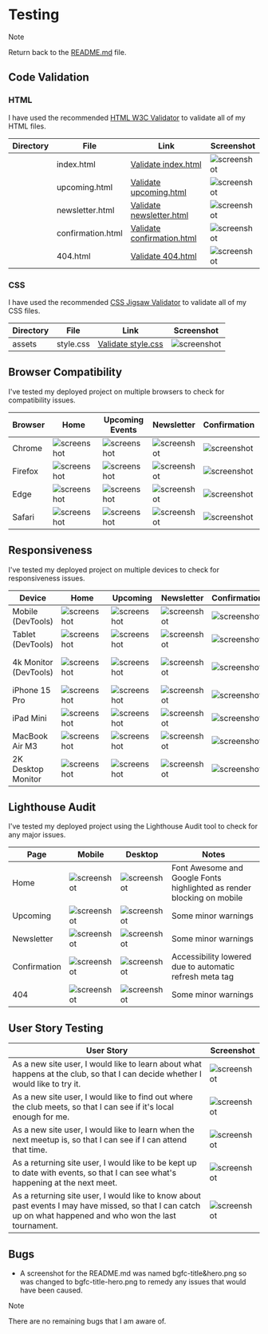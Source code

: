 # Testing

> [!NOTE]  
> Return back to the [README.md](README.md) file.

## Code Validation

### HTML

I have used the recommended [HTML W3C Validator](https://validator.w3.org) to validate all of my HTML files.

| Directory | File | Link | Screenshot |
| --- | --- | --- | --- |
|  | index.html | [Validate index.html](https://validator.w3.org/nu/?doc=https://apeskinian.github.io/p1_bgfc/index.html) | ![screenshot](documentation/validation/validate-html-index.png) |
|  | upcoming.html | [Validate upcoming.html](https://validator.w3.org/nu/?doc=https://apeskinian.github.io/p1_bgfc/upcoming.html) | ![screenshot](documentation/validation/validate-html-upcoming.png) |
|  | newsletter.html | [Validate newsletter.html](https://validator.w3.org/nu/?doc=https://apeskinian.github.io/p1_bgfc/newsletter.html) | ![screenshot](documentation/validation/validate-html-newsletter.png) |
|  | confirmation.html | [Validate confirmation.html](https://validator.w3.org/nu/?doc=https%3A%2F%2Fapeskinian.github.io%2Fp1_bgfc%2Fconfirmation.html) | ![screenshot](documentation/validation/validate-html-confirmation.png) |
|  | 404.html | [Validate 404.html](https://validator.w3.org/nu/?doc=https%3A%2F%2Fapeskinian.github.io%2Fp1_bgfc%2F404.html) | ![screenshot](documentation/validation/validate-html-404.png) |


### CSS

I have used the recommended [CSS Jigsaw Validator](https://jigsaw.w3.org/css-validator) to validate all of my CSS files.

| Directory | File | Link | Screenshot |
| --- | --- | --- | --- |
| assets | style.css | [Validate style.css](https://jigsaw.w3.org/css-validator/validator?uri=https%3A%2F%2Fapeskinian.github.io%2Fp1_bgfc) | ![screenshot](documentation/validation/validate-css.png) |

## Browser Compatibility

I've tested my deployed project on multiple browsers to check for compatibility issues.

| Browser | Home | Upcoming Events | Newsletter | Confirmation | 404 | Notes |
| --- | --- | --- | --- | --- | --- | --- |
| Chrome | ![screenshot](documentation/browsers/chrome/chrome-index.png) | ![screenshot](documentation/browsers/chrome/chrome-upcoming.png) | ![screenshot](documentation/browsers/chrome/chrome-newsletter.png) | ![screenshot](documentation/browsers/chrome/chrome-confirmation.png) | ![screenshot](documentation/browsers/chrome/chrome-404.png) | Works as expected |
| Firefox | ![screenshot](documentation/browsers/firefox/firefox-index.png) | ![screenshot](documentation/browsers/firefox/firefox-upcoming.png) | ![screenshot](documentation/browsers/firefox/firefox-newsletter.png) | ![screenshot](documentation/browsers/firefox/firefox-confirmation.png) | ![screenshot](documentation/browsers/firefox/firefox-404.png) | Works as expected |
| Edge | ![screenshot](documentation/browsers/edge/edge-index.png) | ![screenshot](documentation/browsers/edge/edge-upcoming.png) | ![screenshot](documentation/browsers/edge/edge-newsletter.png) | ![screenshot](documentation/browsers/edge/edge-confirmation.png) | ![screenshot](documentation/browsers/edge/edge-404.png) | Works as expected |
| Safari | ![screenshot](documentation/browsers/safari/safari-index.png) | ![screenshot](documentation/browsers/safari/safari-upcoming.png) | ![screenshot](documentation/browsers/safari/safari-newsletter.png) | ![screenshot](documentation/browsers/safari/safari-confirmation.png) | ![screenshot](documentation/browsers/safari/safari-404.png) | Works as expected |

## Responsiveness

I've tested my deployed project on multiple devices to check for responsiveness issues.

| Device | Home | Upcoming | Newsletter | Confirmation | 404 | Notes |
| --- | --- | --- | --- | --- | --- | --- |
| Mobile (DevTools) | ![screenshot](documentation/responsive/mobile-devtools-index.png) | ![screenshot](documentation/responsive/mobile-devtools-upcoming.html.png) | ![screenshot](documentation/responsive/mobile-devtools-newsletter.png) | ![screenshot](documentation/responsive/mobile-devtools-confirmation.png) | ![screenshot](documentation/responsive/mobile-devtools-404.png) | Works as expected |
| Tablet (DevTools) | ![screenshot](documentation/responsive/tablet-devtools-index.png) | ![screenshot](documentation/responsive/tablet-devtools-upcoming.html.png) | ![screenshot](documentation/responsive/tablet-devtools-newsletter.png) | ![screenshot](documentation/responsive/tablet-devtools-confirmation.png) | ![screenshot](documentation/responsive/tablet-devtools-404.png) | Works as expected |
| 4k Monitor (DevTools) | ![screenshot](documentation/responsive/4k-devtools-index.png) | ![screenshot](documentation/responsive/4k-devtools-upcoming.png) | ![screenshot](documentation/responsive/4k-devtools-newsletter.png) | ![screenshot](documentation/responsive/4k-devtools-confirmation.png) | ![screenshot](documentation/responsive/4k-devtools-404.png) | Scaling issues beginning |
| iPhone 15 Pro | ![screenshot](documentation/responsive/mobile-iphone15pro-index.PNG) | ![screenshot](documentation/responsive/mobile-iphone15pro-upcoming.PNG) | ![screenshot](documentation/responsive/mobile-iphone15pro-newsletter.PNG) | ![screenshot](documentation/responsive/mobile-iphone15pro-confirmation.PNG) | ![screenshot](documentation/responsive/mobile-iphone15pro-404.PNG) | Works as expected |
| iPad Mini | ![screenshot](documentation/responsive/mobile-ipadmini-index.PNG) | ![screenshot](documentation/responsive/mobile-ipadmini-upcoming.PNG) | ![screenshot](documentation/responsive/mobile-ipadmini-newsletter.PNG) | ![screenshot](documentation/responsive/mobile-ipadmini-confirmation.PNG) | ![screenshot](documentation/responsive/mobile-ipadmini-404.PNG) | Works as expected |
| MacBook Air M3 | ![screenshot](documentation/responsive/laptop-macbookairm3-index.png) | ![screenshot](documentation/responsive/laptop-macbookairm3-upcoming.png) | ![screenshot](documentation/responsive/laptop-macbookairm3-newsletter.png) | ![screenshot](documentation/responsive/laptop-macbookairm3-confirmation.png) | ![screenshot](documentation/responsive/laptop-macbookairm3-404.png) | Works as expected |
| 2K Desktop Monitor | ![screenshot](documentation/responsive/desktop-1440p-index.png) | ![screenshot](documentation/responsive/desktop-1440p-upcoming.png) | ![screenshot](documentation/responsive/desktop-1440p-newsletter.png) | ![screenshot](documentation/responsive/desktop-1440p-confirmation.png) | ![screenshot](documentation/responsive/desktop-1440p-404.png) | Works as expected |

## Lighthouse Audit

I've tested my deployed project using the Lighthouse Audit tool to check for any major issues.

| Page | Mobile | Desktop | Notes |
| --- | --- | --- | --- |
| Home | ![screenshot](documentation/lighthouse/lighthouse-mobile-index.png) | ![screenshot](documentation/lighthouse/lighthouse-desktop-index.png) | Font Awesome and Google Fonts highlighted as render blocking on mobile |
| Upcoming | ![screenshot](documentation/lighthouse/lighthouse-mobile-upcoming.png) | ![screenshot](documentation/lighthouse/lighthouse-desktop-upcoming.png) | Some minor warnings |
| Newsletter | ![screenshot](documentation/lighthouse/lighthouse-mobile-newsletter.png) | ![screenshot](documentation/lighthouse/lighthouse-desktop-newsletter.png) | Some minor warnings |
| Confirmation | ![screenshot](documentation/lighthouse/lighthouse-mobile-confirmation.png) | ![screenshot](documentation/lighthouse/lighthouse-desktop-confirmation.png) | Accessibility lowered due to automatic refresh meta tag |
| 404 | ![screenshot](documentation/lighthouse/lighthouse-mobile-404.png) | ![screenshot](documentation/lighthouse/lighthouse-desktop-404.png) | Some minor warnings |

## User Story Testing

| User Story | Screenshot |
| --- | --- |
| As a new site user, I would like to learn about what happens at the club, so that I can decide whether I would like to try it. | ![screenshot](documentation/screenshots/bgfc-what-who-where.png) |
| As a new site user, I would like to find out where the club meets, so that I can see if it's local enough for me. | ![screenshot](documentation/screenshots/bgfc-map.png) |
| As a new site user, I would like to learn when the next meetup is, so that I can see if I can attend that time. | ![screenshot](documentation/screenshots/bgfc-upcoming-page.png) |
| As a returning site user, I would like to be kept up to date with events, so that I can see what's happening at the next meet. | ![screenshot](documentation/screenshots/bgfc-upcoming-page.png) |
| As a returning site user, I would like to know about past events I may have missed, so that I can catch up on what happened and who won the last tournament. | ![screenshot](documentation/screenshots/bgfc-newsletter-page.png) |

## Bugs

- A screenshot for the README.md was named bgfc-title&hero.png so was changed to bgfc-title-hero.png to remedy any issues that would have been caused.

> [!NOTE]  
> There are no remaining bugs that I am aware of.

